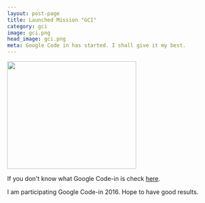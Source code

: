 ```yaml
---
layout: post-page
title: Launched Mission "GCI"
category: gci
image: gci.png
head_image: gci.png
meta: Google Code in has started. I shall give it my best.
---
```


<img src="{{site.baseurl}}/img/{{page.head_image}}" width="300px" height="250px"/>

If you don't know what Google Code-in is check <a href="https://developers.google.com/open-source/gci/">here</a>.

I am participating Google Code-in 2016. Hope to have good results.
